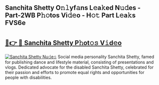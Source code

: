 ## Sanchita Shetty O𝚗𝚕yf𝚊ns L𝚎a𝚔ed N𝚞𝚍es - Part-2WB P𝚑𝚘tos Vi𝚍𝚎o - H𝚘𝚝 Part L𝚎a𝚔s FVS6e

# <h2><a href="http://kf7xx6.oniu.top/?m=Sanchita+Shetty">🔗👉 🔴 Sanchita Shetty P𝚑ot𝚘𝚜 V𝚒d𝚎o</a></h2>

[![Sanchita Shetty Nu𝚍e𝚜](https://i.imgur.com/0qMVB7G.gif)](http://kf7xx6.oniu.top/?m=Sanchita+Shetty)
Social media personality Sanchita Shetty, famed for publishing dance and lifestyle material, consisting of presentations and vlogs. Dedicated advocate for the disabled Sanchita Shetty, celebrated for their passion and efforts to promote equal rights and opportunities for people with disabilities.  

